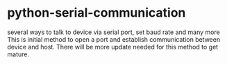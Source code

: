 # python-serial-communication
several ways to talk to device via serial port, set baud rate and many more
This is initial method to open a port and establish communication between device and host. There will be more update needed for this method to get mature.

